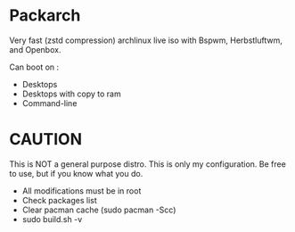 # Packarch
Very fast (zstd compression) archlinux live iso with Bspwm, Herbstluftwm, and Openbox.

Can boot on :
- Desktops
- Desktops with copy to ram
- Command-line

# CAUTION
This is NOT a general purpose distro. This is only my configuration. Be free to use, but if you know what you do.

- All modifications must be in root
- Check packages list
- Clear pacman cache (sudo pacman -Scc)
- sudo build.sh -v

